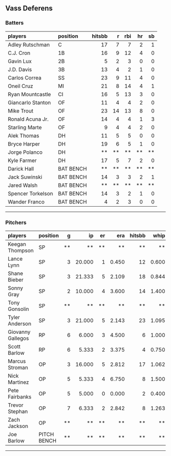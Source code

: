 ## Vass Deferens

### Batters

 
|players           |position  | hitsbb|  r| rbi| hr| sb| 
|:-----------------|:---------|------:|--:|---:|--:|--:| 
|Adley Rutschman   |C         |     17|  7|   7|  2|  1| 
|C.J. Cron         |1B        |     16|  9|  12|  4|  0| 
|Gavin Lux         |2B        |      5|  2|   3|  0|  0| 
|J.D. Davis        |3B        |     13|  4|   2|  1|  0| 
|Carlos Correa     |SS        |     23|  9|  11|  4|  0| 
|Oneil Cruz        |MI        |     21|  8|  14|  4|  1| 
|Ryan Mountcastle  |CI        |     16|  5|  13|  3|  0| 
|Giancarlo Stanton |OF        |     11|  4|   4|  2|  0| 
|Mike Trout        |OF        |     23| 14|  13|  8|  0| 
|Ronald Acuna Jr.  |OF        |     14|  4|   4|  1|  3| 
|Starling Marte    |OF        |      9|  4|   4|  2|  0| 
|Alek Thomas       |DH        |     11|  5|   5|  0|  0| 
|Bryce Harper      |DH        |     19|  6|   5|  1|  0| 
|Jorge Polanco     |DH        |     **| **|  **| **| **| 
|Kyle Farmer       |DH        |     17|  5|   7|  2|  0| 
|Darick Hall       |BAT BENCH |     **| **|  **| **| **| 
|Jack Suwinski     |BAT BENCH |     14|  3|   3|  2|  1| 
|Jared Walsh       |BAT BENCH |     **| **|  **| **| **| 
|Spencer Torkelson |BAT BENCH |     14|  3|   2|  1|  0| 
|Wander Franco     |BAT BENCH |      4|  2|   3|  0|  0| 


* * *

### Pitchers

 
|players           |position    |  g|     ip| er|   era| hitsbb|  whip| so|  w| sv| 
|:-----------------|:-----------|--:|------:|--:|-----:|------:|-----:|--:|--:|--:| 
|Keegan Thompson   |SP          | **|     **| **|    **|     **|    **| **| **| **| 
|Lance Lynn        |SP          |  3| 20.000|  1| 0.450|     12| 0.600| 24|  3|  0| 
|Shane Bieber      |SP          |  3| 21.333|  5| 2.109|     18| 0.844| 25|  2|  0| 
|Sonny Gray        |SP          |  2| 10.000|  4| 3.600|     14| 1.400|  9|  0|  0| 
|Tony Gonsolin     |SP          | **|     **| **|    **|     **|    **| **| **| **| 
|Tyler Anderson    |SP          |  3| 21.000|  5| 2.143|     23| 1.095|  8|  2|  0| 
|Giovanny Gallegos |RP          |  6|  6.000|  3| 4.500|      6| 1.000|  4|  1|  1| 
|Scott Barlow      |RP          |  6|  5.333|  2| 3.375|      4| 0.750|  5|  1|  1| 
|Marcus Stroman    |OP          |  3| 16.000|  5| 2.812|     17| 1.062| 10|  0|  0| 
|Nick Martinez     |OP          |  5|  5.333|  4| 6.750|      8| 1.500|  6|  1|  2| 
|Pete Fairbanks    |OP          |  5|  5.000|  0| 0.000|      2| 0.400|  9|  0|  2| 
|Trevor Stephan    |OP          |  7|  6.333|  2| 2.842|      8| 1.263|  8|  0|  0| 
|Zach Jackson      |OP          | **|     **| **|    **|     **|    **| **| **| **| 
|Joe Barlow        |PITCH BENCH | **|     **| **|    **|     **|    **| **| **| **| 


* * *


